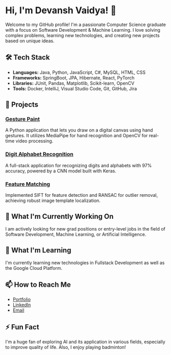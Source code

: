 # Hi, I'm Devansh Vaidya! 👋

Welcome to my GitHub profile! I'm a passionate Computer Science graduate with a focus on Software Development & Machine Learning. I love solving complex problems, learning new technologies, and creating new projects based on unique ideas.

## 🛠️ Tech Stack

* **Languages:** Java, Python, JavaScript, C#, MySQL, HTML, CSS
* **Frameworks:** SpringBoot, JPA, Hibernate, React, PyTorch
* **Libraries:** JUnit, Pandas, Matplotlib, Scikit-learn, OpenCV
* **Tools:** Docker, IntelliJ, Visual Studio Code, Git, GitHub, Jira

## 🚀 Projects

### [Gesture Paint](https://github.com/Devansh-Vaidya/GesturePaint)

A Python application that lets you draw on a digital canvas using hand gestures. It utilizes MediaPipe for hand recognition and OpenCV for real-time video processing.

### [Digit Alphabet Recognition](https://github.com/Devansh-Vaidya/Digit-Alphabet-Recognition)

A full-stack application for recognizing digits and alphabets with 97% accuracy, powered by a CNN model built with Keras.

### [Feature Matching](https://github.com/Devansh-Vaidya/FeatureMatching)

Implemented SIFT for feature detection and RANSAC for outlier removal, achieving robust image template localization.

## 🎯 What I'm Currently Working On

I am actively looking for new grad positions or entry-level jobs in the field of Software Development, Machine Learning, or Artificial Intelligence.

## 🌱 What I'm Learning

I'm currently learning new technologies in Fullstack Development as well as the Google Cloud Platform.

## 📫 How to Reach Me

* [Portfolio](https://devansh-vaidya.github.io/)
* [LinkedIn](https://www.linkedin.com/in/devansh-vaidya/)
* [Email](mailto:[vaidyadevansh11@gmail.com])

## ⚡ Fun Fact

I'm a huge fan of exploring AI and its application in various fields, especially to improve quality of life. Also, I enjoy playing badminton!
